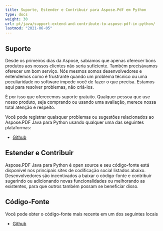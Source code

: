 ```yaml
---
title: Suporte, Estender e Contribuir para Aspose.Pdf em Python
type: docs
weight: 30
url: pt/java/support-extend-and-contribute-to-aspose-pdf-in-python/
lastmod: "2021-06-05"
---
```

## Suporte

Desde os primeiros dias da Aspose, sabíamos que apenas oferecer bons produtos aos nossos clientes não seria suficiente. Também precisávamos oferecer um bom serviço. Nós mesmos somos desenvolvedores e entendemos como é frustrante quando um problema técnico ou uma peculiaridade no software impede você de fazer o que precisa. Estamos aqui para resolver problemas, não criá-los.

É por isso que oferecemos suporte gratuito. Qualquer pessoa que use nosso produto, seja comprando ou usando uma avaliação, merece nossa total atenção e respeito.

Você pode registrar quaisquer problemas ou sugestões relacionados ao Aspose.PDF Java para Python usando qualquer uma das seguintes plataformas:

- [Github](https://github.com/aspose-pdf/Aspose.PDF-for-Java/issues)

## Estender e Contribuir

Aspose.PDF Java para Python é open source e seu código-fonte está disponível nos principais sites de codificação social listados abaixo.
 Desenvolvedores são incentivados a baixar o código-fonte e contribuir sugerindo ou adicionando novas funcionalidades ou melhorando as existentes, para que outros também possam se beneficiar disso.

## Código-Fonte

Você pode obter o código-fonte mais recente em um dos seguintes locais

- [Github](https://github.com/aspose-pdf/Aspose.PDF-for-Java/tree/master/Plugins/Aspose_Pdf_Java_for_Python)